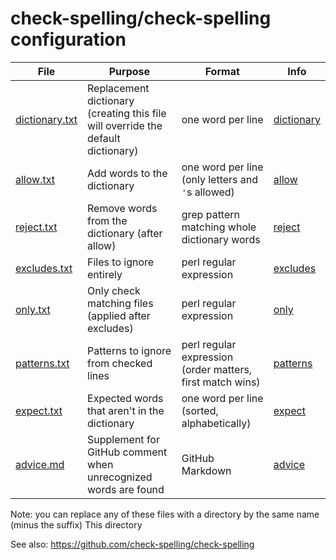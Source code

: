 # check-spelling/check-spelling configuration

File | Purpose | Format | Info
-|-|-|-
[dictionary.txt](dictionary.txt) | Replacement dictionary (creating this file will override the default dictionary) | one word per line | [dictionary](https://github.com/check-spelling/check-spelling/wiki/Configuration#dictionary)
[allow.txt](allow.txt) | Add words to the dictionary | one word per line (only letters and `'`s allowed) | [allow](https://github.com/check-spelling/check-spelling/wiki/Configuration#allow)
[reject.txt](reject.txt) | Remove words from the dictionary (after allow) | grep pattern matching whole dictionary words | [reject](https://github.com/check-spelling/check-spelling/wiki/Configuration-Examples%3A-reject)
[excludes.txt](excludes.txt) | Files to ignore entirely | perl regular expression | [excludes](https://github.com/check-spelling/check-spelling/wiki/Configuration-Examples%3A-excludes)
[only.txt](only.txt) | Only check matching files (applied after excludes) | perl regular expression | [only](https://github.com/check-spelling/check-spelling/wiki/Configuration-Examples%3A-only)
[patterns.txt](patterns.txt) | Patterns to ignore from checked lines | perl regular expression (order matters, first match wins) | [patterns](https://github.com/check-spelling/check-spelling/wiki/Configuration-Examples%3A-patterns)
[expect.txt](expect.txt) | Expected words that aren't in the dictionary | one word per line (sorted, alphabetically) | [expect](https://github.com/check-spelling/check-spelling/wiki/Configuration#expect)
[advice.md](advice.md) | Supplement for GitHub comment when unrecognized words are found | GitHub Markdown | [advice](https://github.com/check-spelling/check-spelling/wiki/Configuration-Examples%3A-advice)

Note: you can replace any of these files with a directory by the same name (minus the suffix)
This directory 

See also: https://github.com/check-spelling/check-spelling
